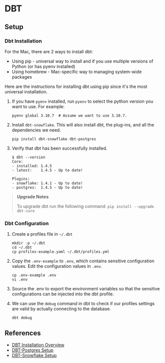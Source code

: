 # DBT

## Setup

### Dbt Installation

For the Mac, there are 2 ways to install dbt:

* Using pip - universal way to install and if you use multiple versions of Python (or has pyenv installed)
* Using homebrew - Mac-specific way to managing system-wide packages

Here are the instructions for installing dbt using pip since it's the most universal installation.

1. If you have `pyenv` installed, run `pyenv` to select the python version you want to use. For example:

   ```shell
   pyenv global 3.10.7  # Assume we want to use 3.10.7. 
   ```
   
1. Install `dbt-snowflake`. This will also install dbt, the plug-ins, and all the dependencies we need.

   ```shell
   pip install dbt-snowflake dbt-postgres
   ```
   
1. Verify that dbt has been successfully installed.

   ```shell
   $ dbt --version
   Core:
   - installed: 1.4.5
   - latest:    1.4.5 - Up to date!
   
   Plugins:
   - snowflake: 1.4.1 - Up to date!
   - postgres:  1.4.5 - Up to date!
   ```

> **Upgrade Notes**
> 
> To upgrade dbt run the following command: `pip install --upgrade dbt-core`

### Dbt Configuration

1. Create a profiles file in `~/.dbt`

   ```shell
   mkdir -p ~/.dbt
   cd ~/.dbt
   cp profiles-example.yaml ~/.dbt/profiles.yml
   ```

1. Copy the `.env-example` to `.env`, which contains sensitive configuration values. Edit the configuration values in `.env`.

   ```shell
   cp .env-example .env
   vi .env
   ```

1. Source the .env to export the environment variables so that the sensitive configurations can be injected into the dbt profile.

1. We can use the `debug` command in dbt to check if our profiles settings are valid by actually connecting to the database.

   ```shell
   dbt debug
   ```

## References

* [DBT Installation Overview](https://docs.getdbt.com/docs/get-started/installation)
* [DBT-Postgres Setup](https://docs.getdbt.com/reference/warehouse-setups/postgres-setup)
* [DBT-Snowflake Setup](https://docs.getdbt.com/reference/warehouse-setups/snowflake-setup)
